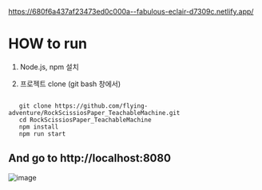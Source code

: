 https://680f6a437af23473ed0c000a--fabulous-eclair-d7309c.netlify.app/

<h1>HOW to run</h1>

1. Node.js, npm 설치

2. 프로젝트 clone
(git bash 창에서)
<code>
   git clone https://github.com/flying-adventure/RockScissiosPaper_TeachableMachine.git
   cd RockScissiosPaper_TeachableMachine
   npm install
   npm run start
</code>
<h2>And go to http://localhost:8080</h2>

![image](https://github.com/user-attachments/assets/1713e190-e309-4c58-bb68-9cff6129157b)

